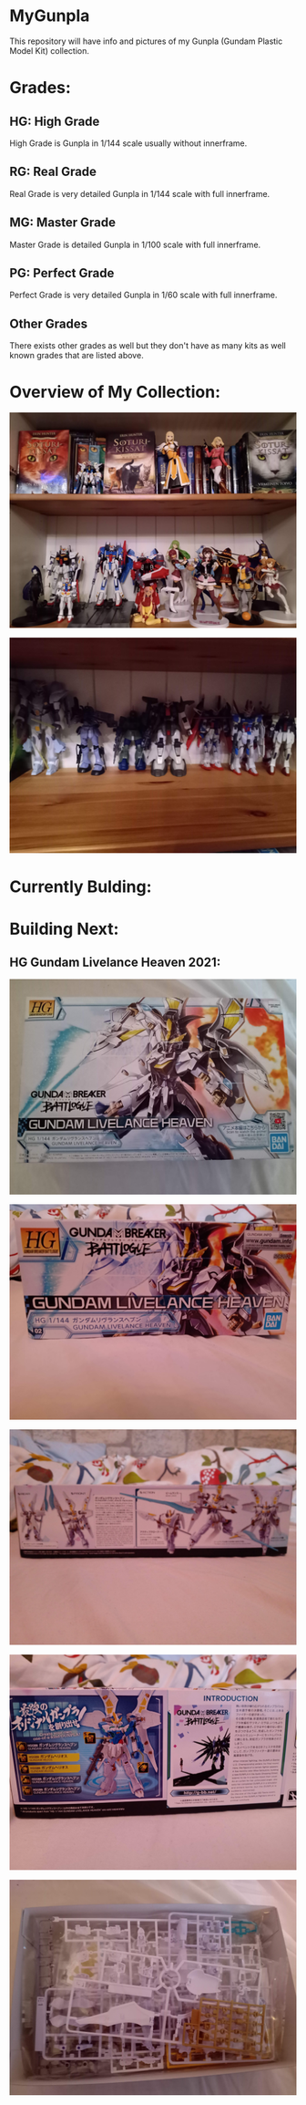# MyGunpla
This repository will have info and pictures of my Gunpla (Gundam Plastic Model Kit) collection.

# Grades:

## HG: High Grade

High Grade is Gunpla in 1/144 scale usually without innerframe.

## RG: Real Grade

Real Grade is very detailed Gunpla in 1/144 scale with full innerframe.

## MG: Master Grade

Master Grade is detailed Gunpla in 1/100 scale with full innerframe.

## PG: Perfect Grade

Perfect Grade is very detailed Gunpla in 1/60 scale with full innerframe.

## Other Grades

There exists other grades as well but they don't have as many kits as well known grades that are listed above.


# Overview of My Collection:

![overwiew](over1.jpg)

![overwiew](over2.jpg)

# Currently Bulding:

# Building Next:

## HG Gundam Livelance Heaven 2021:

![heaven](heaven1.jpg)

![heaven](heaven2.jpg)

![heaven](heaven3.jpg)

![heaven](heaven4.jpg)

![heaven](heaven5.jpg)

